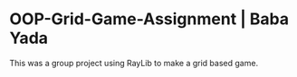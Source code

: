 # OOP-Grid-Game-Assignment | Baba Yada

This was a group project using RayLib to make a grid based game.
